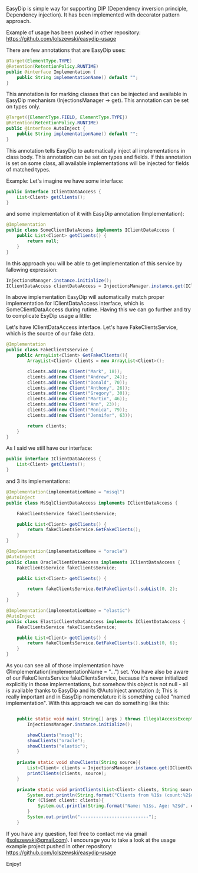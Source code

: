 EasyDip is simple way for supporting DIP (Dependency inversion principle, Dependency injection).
It has been implemented with decorator pattern approach.

Example of usage has been pushed in other repository:
https://github.com/lolszewski/easydip-usage

There are few annotations that are EasyDip uses:

```java
@Target(ElementType.TYPE)
@Retention(RetentionPolicy.RUNTIME)
public @interface Implementation {
    public String implementationName() default "";
}
```

This annotation is for marking classes that can be injected and available in EasyDip mechanism (InjectionsManager -> get).
This annotation can be set on types only. 

```java
@Target({ElementType.FIELD, ElementType.TYPE})
@Retention(RetentionPolicy.RUNTIME)
public @interface AutoInject {
    public String implementationName() default "";
}
```

This annotation tells EasyDip to automatically inject all implementations in class body.
This annotation can be set on types and fields. 
If this annotation is set on some class, all available implementations will be injected for fields of matched types.

Example:
Let's imagine we have some interface:

```java
public interface IClientDataAccess {
    List<Client> getClients();
}
```

and some implementation of it with EasyDip annotation (Implementation):

```java
@Implementation
public class SomeClientDataAccess implements IClientDataAccess {
    public List<Client> getClients() {
        return null;
    }
}
```

In this approach you will be able to get implementation of this service by fallowing expression:

```java
InjectionsManager.instance.initialize();
IClientDataAccess clientDataAccess = InjectionsManager.instance.get(IClientDataAccess.class);
```

In above implementation EasyDip will automatically match proper implementation for IClientDataAccess interface, which is SomeClientDataAccess during rutime.
Having this we can go further and try to complicate EsyDip usage a little:

Let's have IClientDataAccess interface. 
Let's have FakeClientsService, which is the source of our fake data.

```java
@Implementation
public class FakeClientsService {
    public ArrayList<Client> GetFakeClients(){
        ArrayList<Client> clients = new ArrayList<Client>();

        clients.add(new Client("Mark", 18));
        clients.add(new Client("Andrew", 24));
        clients.add(new Client("Donald", 70));
        clients.add(new Client("Anthony", 26));
        clients.add(new Client("Gregory", 30));
        clients.add(new Client("Martin", 46));
        clients.add(new Client("Ann", 23));
        clients.add(new Client("Monica", 79));
        clients.add(new Client("Jennifer", 63));

        return clients;
    }
}
```

As I said we still have our interface:
```java
public interface IClientDataAccess {
    List<Client> getClients();
}
```

and 3 its implementations:

```java
@Implementation(implementationName = "mssql")
@AutoInject
public class MsSqlClientDataAccess implements IClientDataAccess {

    FakeClientsService fakeClientsService;

    public List<Client> getClients() {
        return fakeClientsService.GetFakeClients();
    }
}
```

```java
@Implementation(implementationName = "oracle")
@AutoInject
public class OracleClientDataAccess implements IClientDataAccess {
    FakeClientsService fakeClientsService;

    public List<Client> getClients() {

        return fakeClientsService.GetFakeClients().subList(0, 2);
    }
}
```

```java
@Implementation(implementationName = "elastic")
@AutoInject
public class ElasticClientsDataAccess implements IClientDataAccess {
    FakeClientsService fakeClientsService;

    public List<Client> getClients() {
        return fakeClientsService.GetFakeClients().subList(0, 6);
    }
}
```

As you can see all of those implementation have @Implementation(implementationName = "...") set.
You have also be aware of our FakeClientsService fakeClientsService, because it's never initialized explicitly in those implementations, but somehow this object is not null - all is available thanks to EasyDip and its @AutoInject annotation :);
This is really important and in EasyDip nomenclature it is something called "named implementation".
With this approach we can do something like this:

```java

    public static void main( String[] args ) throws IllegalAccessException, InstantiationException, ClassNotFoundException {
        InjectionsManager.instance.initialize();

        showClients("mssql");
        showClients("oracle");
        showClients("elastic");
    }
    
    private static void showClients(String source){
        List<Client> clients = InjectionsManager.instance.get(IClientDataAccess.class, source).getClients();
        printClients(clients, source);
    }

    private static void printClients(List<Client> clients, String source){
        System.out.println(String.format("Clients from %1$s (count:%2$d)", source, clients.toArray().length));
        for (Client client: clients){
            System.out.println(String.format("Name: %1$s, Age: %2$d", client.Name, client.Age));
        }
        System.out.println("--------------------------");
    }
```

If you have any question, feel free to contact me via gmail (lsolszewski@gmail.com).
I encourage you to take a look at the usage example project pushed in other repository:
https://github.com/lolszewski/easydip-usage

Enjoy!
